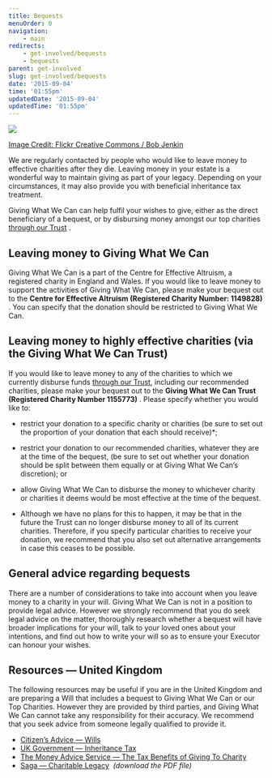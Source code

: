 ```yaml
---
title: Bequests
menuOrder: 0
navigation:
    - main
redirects:
    - get-involved/bequests
    - bequests
parent: get-involved
slug: get-involved/bequests
date: '2015-09-04'
time: '01:55pm'
updatedDate: '2015-09-04'
updatedTime: '01:55pm'
---
```

![](https://lh4.googleusercontent.com/2B88ADug0phNLbDsIItnjAOFhky3MFvD4HcRbK6szZdciYthyfqNFb9vDwp0DP_jb9LYpmpPIl9ZTI-tjC4Fo1MbflCt1Re-ap3GUY1_kOlWBgpxBzLgA0VCps5kb5TPl-E9Bm09)

[Image Credit: Flickr Creative Commons / Bob Jenkin](https://www.flickr.com/photos/bobjenkin/17011898249)

We are regularly contacted by people who would like to leave money to effective charities after they die. Leaving money in your estate is a wonderful way to maintain giving as part of your legacy. Depending on your circumstances, it may also provide you with beneficial inheritance tax treatment.

Giving What We Can can help fulfil your wishes to give, either as the direct beneficiary of a bequest, or by disbursing money amongst our top charities [through our Trust](https://www.givingwhatwecan.org/giving-what-we-can-trust-faqs) .

## <a></a>Leaving money to Giving What We Can

Giving What We Can is a part of the Centre for Effective Altruism, a registered charity in England and Wales. If you would like to leave money to support the activities of Giving What We Can, please make your bequest out to the **Centre for Effective Altruism (Registered Charity Number: 1149828)** . You can specify that the donation should be restricted to Giving What We Can.

## <a></a>Leaving money to highly effective charities (via the Giving What We Can Trust)

If you would like to leave money to any of the charities to which we currently disburse funds [through our Trust](https://www.givingwhatwecan.org/giving-what-we-can-trust-faqs), including our recommended charities, please make your bequest out to the **Giving What We Can Trust (Registered Charity Number 1155773)** . Please specify whether you would like to:

*   restrict your donation to a specific charity or charities (be sure to set out the proportion of your donation that each should receive)*;
*   restrict your donation to our recommended charities, whatever they are at the time of the bequest, (be sure to set out whether your donation should be split between them equally or at Giving What We Can’s discretion); or
*   allow Giving What We Can to disburse the money to whichever charity or charities it deems would be most effective at the time of the bequest.

* Although we have no plans for this to happen, it may be that in the future the Trust can no longer disburse money to all of its current charities. Therefore, if you specify particular charities to receive your donation, we recommend that you also set out alternative arrangements in case this ceases to be possible.

## <a></a>General advice regarding bequests

There are a number of considerations to take into account when you leave money to a charity in your will. Giving What We Can is not in a position to provide legal advice. However we strongly recommend that you do seek legal advice on the matter, thoroughly research whether a bequest will have broader implications for your will, talk to your loved ones about your intentions, and find out how to write your will so as to ensure your Executor can honour your wishes.

## <a></a>Resources — United Kingdom

The following resources may be useful if you are in the United Kingdom and are preparing a Will that includes a bequest to Giving What We Can or our Top Charities. However they are provided by third parties, and Giving What We Can cannot take any responsibility for their accuracy. We recommend that you seek advice from someone legally qualified to provide it.

*   [Citizen’s Advice — Wills](https://www.citizensadvice.org.uk/relationships/death-and-wills/wills/)
*   [UK Government — Inheritance Tax](https://www.gov.uk/inheritance-tax/giving-to-charity-to-reduce-an-inheritance-tax-bill)
*   [The Money Advice Service — The Tax Benefits of Giving To Charity](https://www.moneyadviceservice.org.uk/en/articles/the-tax-benefits-of-giving-to-charity)
*   [Saga — Charitable Legacy](http://www.saga.co.uk/legal/wills/charitable-legacy.aspx)  _(download the PDF file)_